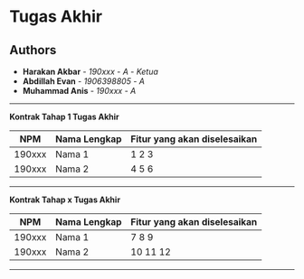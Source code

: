 # Tugas Akhir
## Authors
* **Harakan Akbar** - *190xxx* - *A* - *Ketua*
* **Abdillah Evan** - *1906398805* - *A*
* **Muhammad Anis** - *190xxx* - *A*

---
**Kontrak Tahap 1 Tugas Akhir**

| NPM | Nama Lengkap | Fitur yang akan diselesaikan  |
| ----------| --- | ---------- | 
| 190xxx | Nama 1 | 1 2 3 |
| 190xxx | Nama 2 | 4 5 6 |
---
**Kontrak Tahap x Tugas Akhir**

| NPM | Nama Lengkap | Fitur yang akan diselesaikan  |
| ----------| --- | ---------- | 
| 190xxx | Nama 1 | 7 8 9 |
| 190xxx | Nama 2 | 10 11 12 |
---
